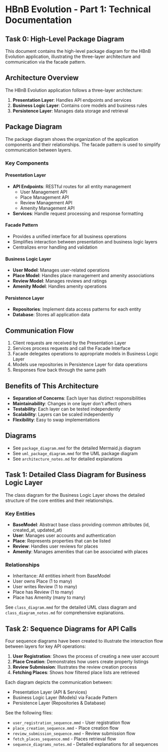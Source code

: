 # HBnB Evolution - Part 1: Technical Documentation

## Task 0: High-Level Package Diagram

This document contains the high-level package diagram for the HBnB Evolution application, illustrating the three-layer architecture and communication via the facade pattern.

## Architecture Overview

The HBnB Evolution application follows a three-layer architecture:

1. **Presentation Layer**: Handles API endpoints and services
2. **Business Logic Layer**: Contains core models and business rules
3. **Persistence Layer**: Manages data storage and retrieval

## Package Diagram

The package diagram shows the organization of the application components and their relationships. The facade pattern is used to simplify communication between layers.

### Key Components

#### Presentation Layer
- **API Endpoints**: RESTful routes for all entity management
  - User Management API
  - Place Management API
  - Review Management API
  - Amenity Management API
- **Services**: Handle request processing and response formatting

#### Facade Pattern
- Provides a unified interface for all business operations
- Simplifies interaction between presentation and business logic layers
- Centralizes error handling and validation

#### Business Logic Layer
- **User Model**: Manages user-related operations
- **Place Model**: Handles place management and amenity associations
- **Review Model**: Manages reviews and ratings
- **Amenity Model**: Handles amenity operations

#### Persistence Layer
- **Repositories**: Implement data access patterns for each entity
- **Database**: Stores all application data

## Communication Flow

1. Client requests are received by the Presentation Layer
2. Services process requests and call the Facade Interface
3. Facade delegates operations to appropriate models in Business Logic Layer
4. Models use repositories in Persistence Layer for data operations
5. Responses flow back through the same path

## Benefits of This Architecture

- **Separation of Concerns**: Each layer has distinct responsibilities
- **Maintainability**: Changes in one layer don't affect others
- **Testability**: Each layer can be tested independently
- **Scalability**: Layers can be scaled independently
- **Flexibility**: Easy to swap implementations

## Diagrams

- See `package_diagram.mmd` for the detailed Mermaid.js diagram
- See `uml_package_diagram.mmd` for the UML package diagram
- See `architecture_notes.md` for detailed explanations

## Task 1: Detailed Class Diagram for Business Logic Layer

The class diagram for the Business Logic Layer shows the detailed structure of the core entities and their relationships.

### Key Entities
- **BaseModel**: Abstract base class providing common attributes (id, created_at, updated_at)
- **User**: Manages user accounts and authentication
- **Place**: Represents properties that can be listed
- **Review**: Handles user reviews for places
- **Amenity**: Manages amenities that can be associated with places

### Relationships
- Inheritance: All entities inherit from BaseModel
- User owns Place (1 to many)
- User writes Review (1 to many)
- Place has Review (1 to many)
- Place has Amenity (many to many)

See `class_diagram.mmd` for the detailed UML class diagram and `class_diagram_notes.md` for comprehensive explanations.

## Task 2: Sequence Diagrams for API Calls

Four sequence diagrams have been created to illustrate the interaction flow between layers for key API operations:

1. **User Registration**: Shows the process of creating a new user account
2. **Place Creation**: Demonstrates how users create property listings
3. **Review Submission**: Illustrates the review creation process
4. **Fetching Places**: Shows how filtered place lists are retrieved

Each diagram depicts the communication between:
- Presentation Layer (API & Services)
- Business Logic Layer (Models) via Facade Pattern
- Persistence Layer (Repositories & Database)

See the following files:
- `user_registration_sequence.mmd` - User registration flow
- `place_creation_sequence.mmd` - Place creation flow
- `review_submission_sequence.mmd` - Review submission flow
- `fetch_places_sequence.mmd` - Places retrieval flow
- `sequence_diagrams_notes.md` - Detailed explanations for all sequences
